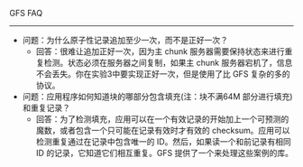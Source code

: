 GFS FAQ
*** 
* 问题：为什么原子性记录追加至少一次，而不是正好一次？
    * 回答：很难让追加正好一次，因为主 chunk 服务器需要保持状态来进行重复检测。状态必须在服务器之间复制，如果主 chunk 服务器宕机了，信息不会丢失。你在实验3中要实现正好一次，但是使用了比 GFS 复杂的多的协议。
* 问题：应用程序如何知道块的哪部分包含填充(注：块不满64M 部分进行填充)和重复记录？
    * 回答：为了检测填充，应用可以在一个有效记录的开始加上一个可预测的魔数，或者包含一个只可能在记录有效时才有效的 checksum。应用可以检测重复通过在记录中包含唯一的 ID。然后，如果读一个和前记录有相同 ID 的记录，它知道它们相互重复。GFS 提供了一个来处理这些案例的库。
